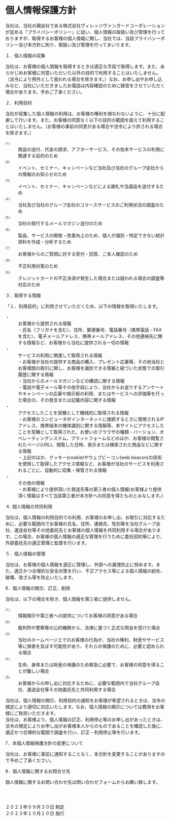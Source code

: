 <div class="ec-layoutRole__contents">


<div class="ec-layoutRole__main">

<div class="ec-role">
<div class="ec-pageHeader">
<h1>個人情報保護方針</h1>
</div>
<div class="ec-off1Grid">
<div class="ec-off1Grid__cell">
<p>当社は、当社の親会社である株式会社ヴィレッジヴァンガードコーポレーションが定める「プライバシーポリシー」に従い、個人情報の取扱い及び管理を行っておりますが、取得するお客様の個人情報に関し、当社では、当該プライバシーポリシー及び本方針に則り、取扱い及び管理を行ってまいります。</p>
</div>
</div>
<div class="ec-off1Grid">
<div class="ec-off1Grid__cell">
<div class="ec-heading-bold">１．個人情報の収集</div>
<p>当社は、お客様の個人情報を取得するときは適正な手段で取得します。また、あらかじめお客様に同意いただいた以外の目的で利用することはいたしません。（法令により例外として扱われる場合を除きます。）なお、お申し出やお申し込みなど、当社にいただきましたお電話は内容確認のために録音をさせていただく場合があります。予めご了承ください。</p>
</div>
</div>
<div class="ec-off1Grid">
<div class="ec-off1Grid__cell">
<div class="ec-heading-bold">２．利用目的</div>
<p>当社が収集した個人情報の利用は、お客様の権利を損なわないように、十分に配慮して行います。また、お客様の同意なく以下の目的の範囲を超えて利用することはいたしません。（お客様の事前の同意がある場合や法令により許される場合を除きます。）</p>
<dl class="num_list">
<dt>⑴</dt><dd>商品の送付、代金の請求、アフターサービス、その他本サービスの利用に関連する目的のため</dd>
<dt>⑵</dt><dd>イベント、セミナー、キャンペーンなど当社及び当社のグループ会社からの情報のお知らせのため</dd>
<dt>⑶</dt><dd>イベント、セミナー、キャンペーンなどによる謝礼や当選品を送付するため</dd>
<dt>⑷</dt><dd>当社及び当社のグループ会社のコマースサービスのご利用状況の調査のため</dd>
<dt>⑸</dt><dd>当社の発行するメールマガジン送付のため</dd>
<dt>⑹</dt><dd>製品、サービスの開発・改善向上のため、個人が識別・特定できない統計資料を作成・分析するため</dd>
<dt>⑺</dt><dd>お客様からのご質問に対する受付・回答、ご本人確認のため</dd>
<dt>⑻</dt><dd>不正利用対策のため</dd>
<dt>⑼</dt><dd>クレジットカードの不正決済が発生した場合または疑われる場合の調査等対応のため</dd>
</dl>
</div>
</div>
<div class="ec-off1Grid">
<div class="ec-off1Grid__cell">
<div class="ec-heading-bold">３．取得する情報</div>
<p>「１．利用目的」に利用させていただくため、以下の情報を取得いたします。</p>
<dl class="num_list">
<dt>・
</dt><dd>お客様から提供される情報</dd>
<dd>・氏名（フリガナを含む）、住所、郵便番号、電話番号（携帯電話・FAXを含む）、電子メールアドレス、携帯メールアドレス、その他連絡先に関する情報など、お客様から当社に提供される一切の情報</dd>

<dt>・
</dt><dd>サービスの利用に関連して取得される情報</dd>
<dd>・お客様が当社の提供する商品の購入、プレゼント応募等、その他当社とお客様間の取引に関し、お客様を識別できる情報と紐づいた状態での取引履歴に関する情報</dd>
<dd>・当社からのメールマガジンなどの購読に関する情報</dd>
<dd>・電話や電子メール等その他手段により、当社からお送りするアンケートやキャンペーンの応募や掲示板の利用、またはサービスへの評価等を行った場合の、その発言または記載内容に関する情報</dd>

<dt>・
</dt><dd>アクセスしたことを契機として機械的に取得される情報</dd>
<dd>・お客様のコンピュータがインターネットに接続するときに使用されるIPアドレス、携帯端末の機体識別に関する情報等、本サイトにアクセスしたことを契機として取得された、お使いのブラウザの種類・バージョン、オペレーティングシステム、プラットフォームなどのほか、お客様の閲覧されたページ(URL)、閲覧した日時、表示または検索された商品などに関する情報 </dd>
<dd>・上記のほか、クッキー(cookie)やウェブビーコン(web beacon)の技術を使用して取得したアクセス情報など、お客様が当社のサービスを利用されるごとに、自動的に収集・保管される情報</dd>

<dt>・
</dt><dd>その他の情報</dd>
<dd>・お客様により提供頂いた発送先等の第三者の個人情報(お客様より提供頂く情報はすべて当該第三者が本方針への同意を得たものとみなします。)</dd>

</dl>
</div>
</div>
<div class="ec-off1Grid">
<div class="ec-off1Grid__cell">
<div class="ec-heading-bold">４. 個人情報の共同利用</div>
<p>当社は、個人情報の利用目的での利用、お客様のお申し出、お取引に対応するために、必要な範囲内でお客様の氏名、住所、連絡先、性別等を当社グループ会社、運送会社等その他委託先とお客様の個人情報を共同利用する場合があります。この場合、お客様の個人情報の適正な管理を行うために委託契約等により、外部委託先の適正管理と監督を行います。</p>
</div>
</div>
<div class="ec-off1Grid">
<div class="ec-off1Grid__cell">
<div class="ec-heading-bold">５．個人情報の管理</div>
<p>当社は、お客様の個人情報を適正に管理し、外部への漏洩防止に努めます。また、適正かつ合理的な安全対策を行い、不正アクセス等による個人情報の紛失、破壊、改ざん等を防止いたします。</p>
</div>
</div>
<div class="ec-off1Grid">
<div class="ec-off1Grid__cell">
<div class="ec-heading-bold">6．個人情報の開示、訂正、削除</div>
<p>当社は、以下の場合を除き、個人情報を第三者に提供しません。</p>
<dl class="num_list">
<dt>⑴
</dt><dd>情報開示や第三者への提供についてお客様の同意がある場合</dd>

<dt>⑵
</dt><dd>裁判所や警察等の公的機関から、法律に基づく正式な照会を受けた場合</dd>

<dt>⑶
</dt><dd>当社のホームページ上でのお客様の行為が、当社の権利、財産やサービス等に損害を及ぼす可能性があり、それらの保護のために、必要と認められる場合</dd>

<dt>⑷
</dt><dd>生命、身体または財産の保護のため緊急に必要で、お客様の同意を得ることが難しい場合</dd>

<dt>⑸
</dt><dd>お客様からの申し出に対応するために、必要な範囲内で当社グループ会社、運送会社等その他委託先と共同利用する場合</dd>

</dl>
<p>当社は、個人情報の開示、利用目的の通知をお客様が希望されるときは、法令の規定により適切に対応いたします。なお、個人情報の開示については費用をお客様にご負担いただきます。
<br>当社は、お客様より、個人情報の訂正、利用停止等のお申し出があったときは、法令の規定によりお申し出がお客様本人からのものであることを確認した後に、適正かつ合理的な範囲で調査を行い、訂正・利用停止等を行います。
</p>
</div>
</div>
<div class="ec-off1Grid">
<div class="ec-off1Grid__cell">
<div class="ec-heading-bold">7．本個人情報保護方針の変更について</div>
<p>当社は、お客様に事前に通知することなく、本方針を変更することがありますので予めご了承ください。</p>
</div>
</div>
<div class="ec-off1Grid">
<div class="ec-off1Grid__cell">
<div class="ec-heading-bold">8．個人情報に関するお問合せ先</div>
<p>個人情報に関するお問い合わせ先は問い合わせフォームからお願い致します。</p>
</div>
</div>

<div class="ec-off1Grid" style="padding-top: 30px;">
<div class="ec-off1Grid__cell">
<div class="ec-heading-bold"></div>
<p>２０２３年０９月３０日 制定
<br>２０２３年１０月１０日 施行
</p>
</div>
</div>

</div>

<div class="ec-layoutRole__mainBottom">
<!-- ▼お知らせ(カート商品一覧下部エリア) -->

<!-- ▲お知らせ(カート商品一覧下部エリア) -->
<!-- ▼ショッピングカートPC/SP おすすめ商品の上 バナー -->

<!-- ▲ショッピングカートPC/SP おすすめ商品の上 バナー -->
<!-- ▼おすすめ商品(ナビプラス) -->

<!-- ▲おすすめ商品(ナビプラス) -->

</div>
</div>

</div>